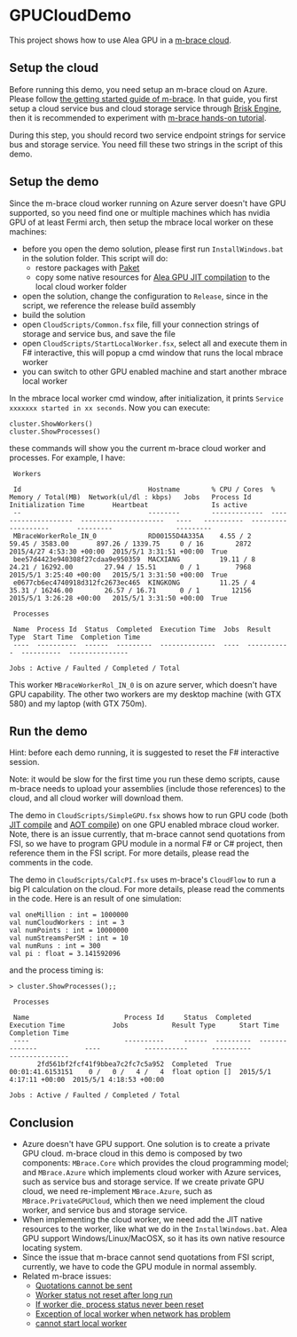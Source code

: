 # GPUCloudDemo

This project shows how to use Alea GPU in a [m-brace cloud](http://www.m-brace.net/). 

## Setup the cloud

Before running this demo, you need setup an m-brace cloud on Azure. Please follow [the getting started guide of m-brace](http://www.m-brace.net/#try). In that guide, you first setup a cloud service bus and cloud storage service through [Brisk Engine](https://www.briskengine.com/), then it is recommended to experiment with [m-brace hands-on tutorial](https://github.com/mbraceproject/MBrace.StarterKit/archive/master.zip).

During this step, you should record two service endpoint strings for service bus and storage service. You need fill these two strings in the script of this demo.

## Setup the demo

Since the m-brace cloud worker running on Azure server doesn't have GPU supported, so you need find one or multiple machines which has nvidia GPU of at least Fermi arch, then setup the mbrace local worker on these machines:

- before you open the demo solution, please first run `InstallWindows.bat` in the solution folder. This script will do:
  - restore packages with [Paket](https://github.com/fsprojects/Paket)
  - copy some native resources for [Alea GPU JIT compilation](http://quantalea.com/static/app/manual/compilation-jit_compilation_in_detail.html) to the local cloud worker folder
- open the solution, change the configuration to `Release`, since in the script, we reference the release build assembly
- build the solution
- open `CloudScripts/Common.fsx` file, fill your connection strings of storage and service bus, and save the file
- open `CloudScripts/StartLocalWorker.fsx`, select all and execute them in F# interactive, this will popup a cmd window that runs the local mbrace worker
- you can switch to other GPU enabled machine and start another mbrace local worker

In the mbrace local worker cmd window, after initialization, it prints `Service xxxxxxx started in xx seconds`. Now you can execute:

```
cluster.ShowWorkers()
cluster.ShowProcesses()
```

these commands will show you the current m-brace cloud worker and processes. For example, I have:

```
 Workers                                                                                                                                                                                                 

 Id                                Hostname        % CPU / Cores  % Memory / Total(MB)  Network(ul/dl : kbps)   Jobs   Process Id  Initialization Time       Heartbeat                Is active 
 --                                --------        -------------  --------------------  ---------------------   ----   ----------  -------------------       ---------                --------- 
 MBraceWorkerRole_IN_0             RD00155D4A335A    4.55 / 2       59.45 / 3583.00       897.26 / 1339.75     0 / 16        2872  2015/4/27 4:53:30 +00:00  2015/5/1 3:31:51 +00:00  True      
 bee57d4423e940308f27cdaa9e950359  MACXIANG          19.11 / 8      24.21 / 16292.00        27.94 / 15.51      0 / 1         7968  2015/5/1 3:25:40 +00:00   2015/5/1 3:31:50 +00:00  True      
 e0677cb6ec4740918d312fc2673ec465  KINGKONG          11.25 / 4      35.31 / 16246.00        26.57 / 16.71      0 / 1        12156  2015/5/1 3:26:28 +00:00   2015/5/1 3:31:50 +00:00  True      

 Processes                                                                                                   

 Name  Process Id  Status  Completed  Execution Time  Jobs  Result Type  Start Time  Completion Time 
 ----  ----------  ------  ---------  --------------  ----  -----------  ----------  --------------- 

Jobs : Active / Faulted / Completed / Total
```

This worker `MBraceWorkerRol_IN_0` is on azure server, which doesn't have GPU capability. The other two workers are my desktop machine (with GTX 580) and my laptop (with GTX 750m).

## Run the demo

Hint: before each demo running, it is suggested to reset the F# interactive session.

Note: it would be slow for the first time you run these demo scripts, cause m-brace needs to upload your assemblies (include those references) to the cloud, and all cloud worker will download them.

The demo in `CloudScripts/SimpleGPU.fsx` shows how to run GPU code (both [JIT compile](http://quantalea.com/static/app/manual/compilation-jit_compilation_in_detail.html) and [AOT compile](http://quantalea.com/static/app/manual/compilation-aot_compilation_in_detail.html)) on one GPU enabled mbrace cloud worker. Note, there is an issue currently, that m-brace cannot send quotations from FSI, so we have to program GPU module in a normal F# or C# project, then reference them in the FSI script. For more details, please read the comments in the code.

The demo in `CloudScripts/CalcPI.fsx` uses m-brace's `CloudFlow` to run a big PI calculation on the cloud. For more details, please read the comments in the code. Here is an result of one simulation:

```
val oneMillion : int = 1000000
val numCloudWorkers : int = 3
val numPoints : int = 10000000
val numStreamsPerSM : int = 10
val numRuns : int = 300
val pi : float = 3.141592096
```

and the process timing is:

```
> cluster.ShowProcesses();;

 Processes                                                                                                                                                                        

 Name                        Process Id     Status  Completed  Execution Time            Jobs           Result Type      Start Time               Completion Time         
 ----                        ----------     ------  ---------  --------------            ----           -----------      ----------               ---------------         
       2fd561bf2fcf41f9bbea7c2fc7c5a952  Completed  True       00:01:41.6153151    0 /   0 /   4 /   4  float option []  2015/5/1 4:17:11 +00:00  2015/5/1 4:18:53 +00:00 

Jobs : Active / Faulted / Completed / Total
```

## Conclusion

- Azure doesn't have GPU support. One solution is to create a private GPU cloud. m-brace cloud in this demo is composed by two components: `MBrace.Core` which provides the cloud programming model; and `MBrace.Azure` which implements cloud worker with Azure services, such as service bus and storage service. If we create private GPU cloud, we need re-implement `MBrace.Azure`, such as `MBrace.PrivateGPUCloud`, which then we need implement the cloud worker, and service bus and storage service.
- When implementing the cloud worker, we need add the JIT native resources to the worker, like what we do in the `InstallWindows.bat`. Alea GPU support Windows/Linux/MacOSX, so it has its own native resource locating system.
- Since the issue that m-brace cannot send quotations from FSI script, currently, we have to code the GPU module in normal assembly.
- Related m-brace issues:
  - [Quotations cannot be sent](https://github.com/mbraceproject/MBrace.StarterKit/issues/18)
  - [Worker status not reset after long run](https://github.com/mbraceproject/MBrace.StarterKit/issues/20)
  - [If worker die, process status never been reset](https://github.com/mbraceproject/MBrace.StarterKit/issues/21)
  - [Exception of local worker when network has problem](https://github.com/mbraceproject/MBrace.StarterKit/issues/22)
  - [cannot start local worker](https://github.com/mbraceproject/MBrace.StarterKit/issues/23)
  